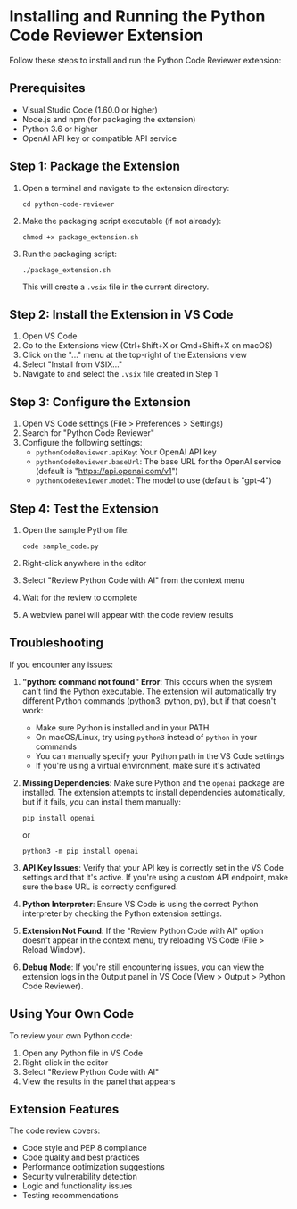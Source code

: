 # Installing and Running the Python Code Reviewer Extension

Follow these steps to install and run the Python Code Reviewer extension:

## Prerequisites

- Visual Studio Code (1.60.0 or higher)
- Node.js and npm (for packaging the extension)
- Python 3.6 or higher
- OpenAI API key or compatible API service

## Step 1: Package the Extension

1. Open a terminal and navigate to the extension directory:
   ```
   cd python-code-reviewer
   ```

2. Make the packaging script executable (if not already):
   ```
   chmod +x package_extension.sh
   ```

3. Run the packaging script:
   ```
   ./package_extension.sh
   ```

   This will create a `.vsix` file in the current directory.

## Step 2: Install the Extension in VS Code

1. Open VS Code
2. Go to the Extensions view (Ctrl+Shift+X or Cmd+Shift+X on macOS)
3. Click on the "..." menu at the top-right of the Extensions view
4. Select "Install from VSIX..."
5. Navigate to and select the `.vsix` file created in Step 1

## Step 3: Configure the Extension

1. Open VS Code settings (File > Preferences > Settings)
2. Search for "Python Code Reviewer"
3. Configure the following settings:
   - `pythonCodeReviewer.apiKey`: Your OpenAI API key
   - `pythonCodeReviewer.baseUrl`: The base URL for the OpenAI service (default is "https://api.openai.com/v1")
   - `pythonCodeReviewer.model`: The model to use (default is "gpt-4")

## Step 4: Test the Extension

1. Open the sample Python file:
   ```
   code sample_code.py
   ```

2. Right-click anywhere in the editor
3. Select "Review Python Code with AI" from the context menu
4. Wait for the review to complete
5. A webview panel will appear with the code review results

## Troubleshooting

If you encounter any issues:

1. **"python: command not found" Error**: This occurs when the system can't find the Python executable. The extension will automatically try different Python commands (python3, python, py), but if that doesn't work:
   - Make sure Python is installed and in your PATH
   - On macOS/Linux, try using `python3` instead of `python` in your commands
   - You can manually specify your Python path in the VS Code settings
   - If you're using a virtual environment, make sure it's activated

2. **Missing Dependencies**: Make sure Python and the `openai` package are installed. The extension attempts to install dependencies automatically, but if it fails, you can install them manually:
   ```
   pip install openai
   ```
   or
   ```
   python3 -m pip install openai
   ```

3. **API Key Issues**: Verify that your API key is correctly set in the VS Code settings and that it's active. If you're using a custom API endpoint, make sure the base URL is correctly configured.

4. **Python Interpreter**: Ensure VS Code is using the correct Python interpreter by checking the Python extension settings.

5. **Extension Not Found**: If the "Review Python Code with AI" option doesn't appear in the context menu, try reloading VS Code (File > Reload Window).

6. **Debug Mode**: If you're still encountering issues, you can view the extension logs in the Output panel in VS Code (View > Output > Python Code Reviewer).

## Using Your Own Code

To review your own Python code:

1. Open any Python file in VS Code
2. Right-click in the editor
3. Select "Review Python Code with AI"
4. View the results in the panel that appears

## Extension Features

The code review covers:
- Code style and PEP 8 compliance
- Code quality and best practices
- Performance optimization suggestions
- Security vulnerability detection
- Logic and functionality issues
- Testing recommendations
